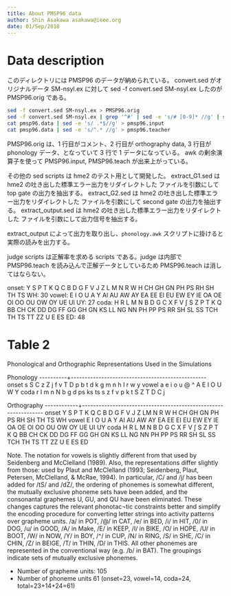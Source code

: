 ```yaml
---
title: About PMSP96 data
author: Shin Asakawa asakawa@ieee.org
date: 01/Sep/2018
---
```


# Data description

このディレクトリには PMSP96 のデータが納められている。
convert.sed がオリジナルデータ SM-nsyl.ex に対して
sed -f convert.sed SM-nsyl.ex したのが PMSP96.orig である。

```bash
sed -f convert.sed SM-nsyl.ex > PMSP96.orig
sed -f convert.sed SM-nsyl.ex | grep '^#' | sed -e 's/# [0-9]* //g' | sed -e 's/ [0-9]\.[0-9]* .*$//g' > pmsp96.data
cat pmsp96.data | sed -e 's/ .*$//g' > pmsp96.input
cat pmsp96.data | sed -e 's/^.* //g' > pmsp96.teacher
```

PMSP96.orig は、1 行目がコメント、2 行目が orthography data, 3 行目が
phonology データ、となっていて 3 行で 1 データになっている。
awk の剰余演算子を使って PMSP96.input, PMSP96.teach が出来上がっている。

その他の sed scripts は hme2 のテスト用として開発した。
extract_G1.sed は hme2 の吐き出した標準エラー出力をリダイレクトした
ファイルを引数にして top gate の出力を抽出する。
extract_G2.sed は hme2 の吐き出した標準エラー出力をリダイレクトした
ファイルを引数にして second gate の出力を抽出する。
extract_output.sed は hme2 の吐き出した標準エラー出力をリダイレクトした
ファイルを引数にして出力信号を抽出する。

extract_output によって出力を取り出し、`phonology.awk` スクリプトに掛けると
実際の読みを出力する。

judge scripts は正解率を求める scripts である。judge は内部で PMSP96.teach
を読み込んで正解データとしているため PMSP96.teach は消してはならない。

onset: Y S P T K Q C B D G F V J Z L M N R W H CH GH GN PH PS RH SH TH TS WH: 30
vowel: E I O U A Y Al AU AW AY EA EE El EU EW EY IE OA OE Ol OO OU OW OY UE Ul UY: 27
coda: H R L M N B D G C X F V ∫ S Z P T K Q BB CH CK DD DG FF GG GH GN KS LL NG NN PH PP PS RR SH SL SS TCH TH TS TT ZZ U E ES ED: 48


# Table 2
Phonological and Orthographic Representations Used in the Simulations

Phonology
----------+-------------------------------------------------
onset       s S C z Z j f v T D p b t d k g m n h I r w y
vowel       a e i o u @ ^ A E I O U W Y
coda        r I m n N b g d ps ks ts s z f v p k t S Z T D C j

Orthography
------------+----------------------------------------------------------------
onset Y S P T K Q C B D G F V J Z LM N R W H CH GH GN PH PS RH SH TH TS WH
vowel E I O U A Y AI AU AW AY EA EE EI EU EW EY IE OA OE OI OO OU OW OY UE UI UY
coda H R L M N B D G C X F V ∫ S Z P T K Q BB CH CK DD DG FF GG GH GN KS LL NG NN PH PP PS RR SH SL SS TCH TH TS TT ZZ U E ES ED

Note. The notation for vowels is slightly different from that used by
Seidenberg and McClelland (1989). Also, the representations differ
slightly from those: used by Plaut and McClelland (1993; Seidenberg,
Plaut, Petersen, McClelland, & McRae, 1994). In particular, /C/ and
/j/ has been added for /tS/ and /dZ/, the ordering of phonemes is
somewhat different, the mutually exclusive phoneme sets have been
added, and the consonantal graphemes U, GU, and QU have been
eliminated. These changes captures the relevant phonotac¬tic
constraints better and simplify the encoding procedure for converting
letter strings into activity patterns over grapheme units. /a/ in POT,
/@/ in CAT, /e/ in BED, /i/ in HIT, /0/ in DOG, /u/ in GOOD, /A/ in
Make, /E/ in KEEP, /I/ in BIKE, /O/ in HOPE, /U/ in BOOT, /W/ in NOW,
/Y/ in BOY, /^/ in CUP, /N/ in RING, /S/ in SHE, /C/ in CHIN, /Z/ in
BEIGE, /T/ in THIN, /D/ in THIS. All other phonemes are represented in
the conventional way (e.g. /b/ in BAT).  The groupings indicate sets
of mutually exclusive phonemes.

- Number of grapheme units:  105
- Number of phoneme units 61 (onset=23, vowel=14, coda=24, total=23+14+24=61)
